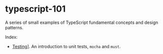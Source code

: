 # typescript-101

A series of small examples of TypeScript fundamental concepts and design patterns.

Index:

- [Testing](app/testing/README.md)]. An introduction to unit tests, `mocha` and `must`.
